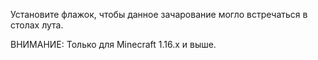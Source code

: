 ﻿Установите флажок, чтобы данное зачарование могло встречаться в столах лута.

ВНИМАНИЕ: Только для Minecraft 1.16.x и выше.